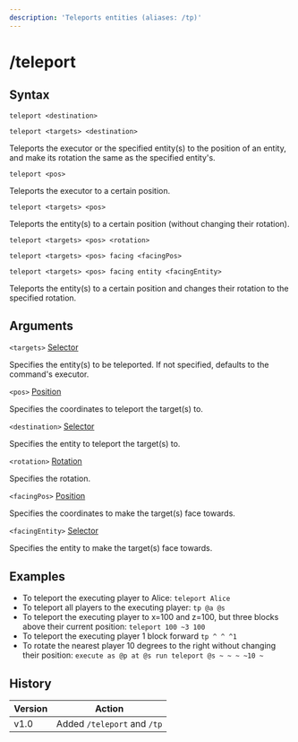 ```yaml
---
description: 'Teleports entities (aliases: /tp)'
---
```


# /teleport

## Syntax

`teleport <destination>`

`teleport <targets> <destination>`

Teleports the executor or the specified entity(s) to the position of an entity, and make its rotation the same as the specified entity's.

`teleport <pos>`

Teleports the executor to a certain position.

`teleport <targets> <pos>`

Teleports the entity(s) to a certain position (without changing their rotation).

`teleport <targets> <pos> <rotation>`

`teleport <targets> <pos> facing <facingPos>`

`teleport <targets> <pos> facing entity <facingEntity>`

Teleports the entity(s) to a certain position and changes their rotation to the specified rotation.

## Arguments

`<targets>` [Selector](../target-selectors.md)

Specifies the entity(s) to be teleported. If not specified, defaults to the command's executor.

`<pos>` [Position](../data-types.md#position)

Specifies the coordinates to teleport the target(s) to.

`<destination>` [Selector](../target-selectors.md)

Specifies the entity to teleport the target(s) to.

`<rotation>` [Rotation](../data-types.md#rotation)

Specifies the rotation.

`<facingPos>` [Position](../data-types.md#position)

Specifies the coordinates to make the target(s) face towards.

`<facingEntity>` [Selector](../target-selectors.md)

Specifies the entity to make the target(s) face towards.

## Examples

* To teleport the executing player to Alice: `teleport Alice`
* To teleport all players to the executing player: `tp @a @s`
* To teleport the executing player to x=100 and z=100, but three blocks above their current position: `teleport 100 ~3 100`
* To teleport the executing player 1 block forward `tp ^ ^ ^1`
* To rotate the nearest player 10 degrees to the right without changing their position: `execute as @p at @s run teleport @s ~ ~ ~ ~10 ~`

## History

| Version | Action                      |
| ------- | --------------------------- |
| v1.0    | Added `/teleport` and `/tp` |
